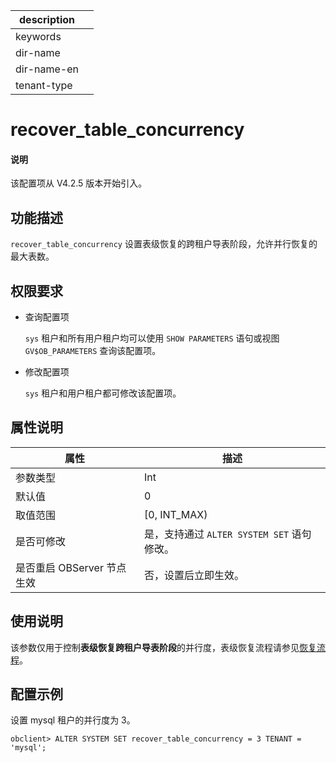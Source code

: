 |description||
|---|---|
|keywords||
|dir-name||
|dir-name-en||
|tenant-type||

# recover_table_concurrency

<main id="notice" type='explain'>
  <h4>说明</h4>
  <p>该配置项从 V4.2.5 版本开始引入。</p>
</main>

## 功能描述

`recover_table_concurrency` 设置表级恢复的跨租户导表阶段，允许并行恢复的最大表数。

## 权限要求

* 查询配置项

  `sys` 租户和所有用户租户均可以使用 `SHOW PARAMETERS` 语句或视图 `GV$OB_PARAMETERS` 查询该配置项。

* 修改配置项

  `sys` 租户和用户租户都可修改该配置项。

## 属性说明

|      **属性**      |   **描述**   |
|--------------------|--------------|
| 参数类型             | Int         |
| 默认值               | 0        |
| 取值范围             | [0, INT_MAX) |
| 是否可修改           | 是，支持通过 `ALTER SYSTEM SET` 语句修改。|
| 是否重启 OBServer 节点生效 | 否，设置后立即生效。     |

## 使用说明

该参数仅用于控制**表级恢复跨租户导表阶段**的并行度，表级恢复流程请参见[恢复流程](../../../100.oceanbase-database-concepts/1000.high-data-reliability-and-availability/500.backup-and-recovery/400.recovery-architecture.md)。

## 配置示例

设置 mysql 租户的并行度为 3。

```shell
obclient> ALTER SYSTEM SET recover_table_concurrency = 3 TENANT = 'mysql';
```
